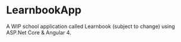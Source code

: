 # LearnbookApp

A WIP school application called Learnbook (subject to change) using ASP.Net Core & Angular 4.
